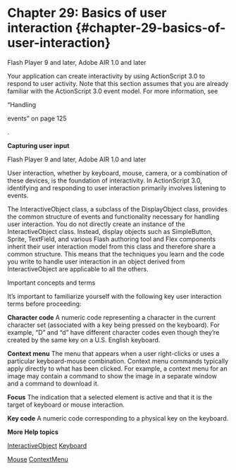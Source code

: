 # Chapter 29: Basics of user interaction {#chapter-29-basics-of-user-interaction}

Flash Player 9 and later, Adobe AIR 1.0 and later

Your application can create interactivity by using ActionScript 3.0 to respond to user activity. Note that this section assumes that you are already familiar with the ActionScript 3.0 event model. For more information, see

“Handling

events” on page 125

.

**Capturing user input**

Flash Player 9 and later, Adobe AIR 1.0 and later

User interaction, whether by keyboard, mouse, camera, or a combination of these devices, is the foundation of interactivity. In ActionScript 3.0, identifying and responding to user interaction primarily involves listening to events.

The InteractiveObject class, a subclass of the DisplayObject class, provides the common structure of events and functionality necessary for handling user interaction. You do not directly create an instance of the InteractiveObject class. Instead, display objects such as SimpleButton, Sprite, TextField, and various Flash authoring tool and Flex components inherit their user interaction model from this class and therefore share a common structure. This means that the techniques you learn and the code you write to handle user interaction in an object derived from InteractiveObject are applicable to all the others.

Important concepts and terms

It’s important to familiarize yourself with the following key user interaction terms before proceeding:

**Character code** A numeric code representing a character in the current character set (associated with a key being pressed on the keyboard). For example, “D” and “d” have different character codes even though they’re created by the same key on a U.S. English keyboard.

**Context menu** The menu that appears when a user right-clicks or uses a particular keyboard-mouse combination. Context menu commands typically apply directly to what has been clicked. For example, a context menu for an image may contain a command to show the image in a separate window and a command to download it.

**Focus** The indication that a selected element is active and that it is the target of keyboard or mouse interaction.

**Key code** A numeric code corresponding to a physical key on the keyboard.

**More Help topics**

[InteractiveObject](http://help.adobe.com/en_US/FlashPlatform/reference/actionscript/3/flash/display/InteractiveObject.html) [Keyboard](http://help.adobe.com/en_US/FlashPlatform/reference/actionscript/3/flash/ui/Keyboard.html)

[Mouse](http://help.adobe.com/en_US/FlashPlatform/reference/actionscript/3/flash/ui/Mouse.html) [ContextMenu](http://help.adobe.com/en_US/FlashPlatform/reference/actionscript/3/flash/ui/ContextMenu.html)
